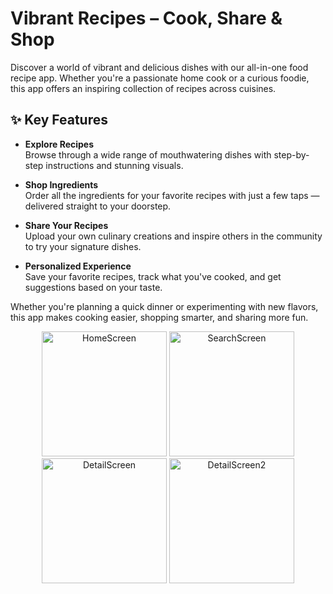 # Vibrant Recipes – Cook, Share & Shop

Discover a world of vibrant and delicious dishes with our all-in-one food recipe app. Whether you're a passionate home cook or a curious foodie, this app offers an inspiring collection of recipes across cuisines.

## ✨ Key Features

- **Explore Recipes**  
  Browse through a wide range of mouthwatering dishes with step-by-step instructions and stunning visuals.

- **Shop Ingredients**  
  Order all the ingredients for your favorite recipes with just a few taps — delivered straight to your doorstep.

- **Share Your Recipes**  
  Upload your own culinary creations and inspire others in the community to try your signature dishes.

- **Personalized Experience**  
  Save your favorite recipes, track what you've cooked, and get suggestions based on your taste.

Whether you're planning a quick dinner or experimenting with new flavors, this app makes cooking easier, shopping smarter, and sharing more fun.

<p align="center">
  <img src="https://github.com/user-attachments/assets/2238bca8-98cb-4e06-a87b-a73c9f254c05" alt="HomeScreen" width="200"/>
  <img src="https://github.com/user-attachments/assets/5bc6aff4-4f33-4590-aa55-d7b8bc998924" alt="SearchScreen" width="200"/>
  <img src="https://github.com/user-attachments/assets/08242e70-0922-4fd5-b48d-41140446eaf8" alt="DetailScreen" width="200"/>
  <img src="https://github.com/user-attachments/assets/68da33af-b808-4374-9a6a-1679697f4381" alt="DetailScreen2" width="200"/>
</p>


